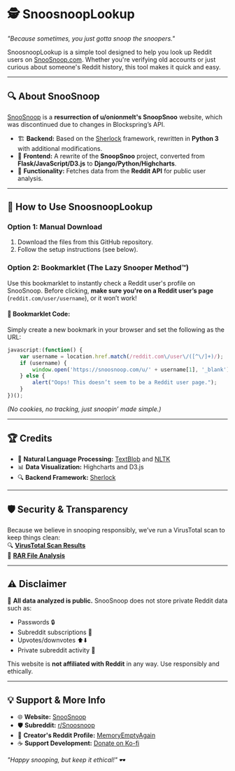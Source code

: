 # 🕵️ SnoosnoopLookup  
*"Because sometimes, you just gotta snoop the snoopers."*  

SnoosnoopLookup is a simple tool designed to help you look up Reddit users on [SnooSnoop.com](https://snoosnoop.com). Whether you're verifying old accounts or just curious about someone's Reddit history, this tool makes it quick and easy.  

---

## 🔍 About SnooSnoop  

[SnooSnoop](https://snoosnoop.com) is a **resurrection of u/onionmelt's SnoopSnoo** website, which was discontinued due to changes in Blockspring’s API.  

- 🏗️ **Backend:** Based on the [Sherlock](https://github.com/orionmelt/sherlock) framework, rewritten in **Python 3** with additional modifications.  
- 🎨 **Frontend:** A rewrite of the **SnoopSnoo** project, converted from **Flask/JavaScript/D3.js** to **Django/Python/Highcharts**.  
- 📡 **Functionality:** Fetches data from the **Reddit API** for public user analysis.  

---

## 🚀 How to Use SnoosnoopLookup  

### Option 1: Manual Download  
1. Download the files from this GitHub repository.  
2. Follow the setup instructions (see below).  

### Option 2: Bookmarklet (The Lazy Snooper Method™)  
Use this bookmarklet to instantly check a Reddit user's profile on SnooSnoop. Before clicking, **make sure you're on a Reddit user’s page** (`reddit.com/user/username`), or it won’t work!  

#### 📌 Bookmarklet Code:  
Simply create a new bookmark in your browser and set the following as the URL:  

```js
javascript:(function() { 
    var username = location.href.match(/reddit.com\/user\/([^\/]+)/); 
    if (username) { 
        window.open('https://snoosnoop.com/u/' + username[1], '_blank'); 
    } else { 
        alert("Oops! This doesn’t seem to be a Reddit user page."); 
    } 
})();
```
*(No cookies, no tracking, just snoopin’ made simple.)*  

---

## 🏆 Credits  

- 🧠 **Natural Language Processing:** [TextBlob](https://textblob.readthedocs.io/en/dev/) and [NLTK](https://www.nltk.org/)  
- 📊 **Data Visualization:** Highcharts and D3.js  
- 🔍 **Backend Framework:** [Sherlock](https://github.com/orionmelt/sherlock)  

---

## 🛡️ Security & Transparency  

Because we believe in snooping responsibly, we’ve run a VirusTotal scan to keep things clean:  
🔍 **[VirusTotal Scan Results](https://www.virustotal.com/gui/file/3d115b9f24f83d0d563f5a6e60cb406428aa68e19d28940bcc91cb6315dc327)**  
📁 **[RAR File Analysis](https://www.virustotal.com/gui/file-analysis/ODlIYWQxZTQwYmM3Yg0YjJiNmEwMDk5MjZiZmJnNzM6MTczODM3NTQ3Mg==)**  

---

## ⚠️ Disclaimer  

🔸 **All data analyzed is public.** SnooSnoop does not store private Reddit data such as:  
- Passwords 🔒  
- Subreddit subscriptions 📜  
- Upvotes/downvotes ⬆️⬇️  
- Private subreddit activity 🚫  

This website is **not affiliated with Reddit** in any way. Use responsibly and ethically.  

---

## 💡 Support & More Info  

- 🌐 **Website:** [SnooSnoop](https://snoosnoop.com/)  
- 🛡️ **Subreddit:** [r/Snoosnoop](https://www.reddit.com/r/snoosnoop/)  
- 👤 **Creator's Reddit Profile:** [MemoryEmptyAgain](https://www.reddit.com/user/MemoryEmptyAgain/)  
- ☕ **Support Development:** [Donate on Ko-fi](https://ko-fi.com/memoryemptyagain)  

*"Happy snooping, but keep it ethical!"* 🕶️ 
